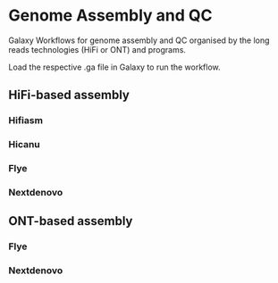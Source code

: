 # Genome Assembly and QC
Galaxy Workflows for genome assembly and QC organised by the long reads technologies (HiFi or ONT) and programs.

Load the respective .ga file in Galaxy to run the workflow.

## HiFi-based assembly

### Hifiasm

### Hicanu

### Flye

### Nextdenovo

## ONT-based assembly

### Flye

### Nextdenovo
